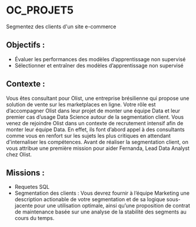 # OC_PROJET5
Segmentez des clients d'un site e-commerce

## Objectifs :
- Évaluer les performances des modèles d’apprentissage non supervisé
- Sélectionner et entraîner des modèles d’apprentissage non supervisé
  
## Contexte : 
Vous êtes consultant pour Olist, une entreprise brésilienne qui propose une solution de vente sur les marketplaces en ligne.
Votre rôle est d’accompagner Olist dans leur projet de monter une équipe Data et leur premier cas d’usage Data Science autour de la segmentation client.
Vous venez de rejoindre Olist dans un contexte de recrutement intensif afin de monter leur équipe Data. En effet, ils font d’abord appel à des consultants comme vous en renfort sur les sujets les plus critiques en attendant d'internaliser les compétences. Avant de réaliser la segmentation client, on vous attribue une première mission pour aider Fernanda, Lead Data Analyst chez Olist. 

## Missions : 
- Requetes SQL
- Segmentation des clients : Vous devrez fournir à l’équipe Marketing une description actionable de votre segmentation et de sa logique sous-jacente pour une utilisation optimale, ainsi qu’une proposition de contrat de maintenance basée sur une analyse de la stabilité des segments au cours du temps.

